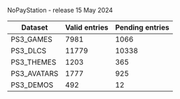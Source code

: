 NoPayStation - release 15 May 2024

|  Dataset  |Valid entries|Pending entries|
|-----------|-------------|---------------|
| PS3_GAMES |     7981    |      1066     |
|  PS3_DLCS |    11779    |     10338     |
| PS3_THEMES|     1203    |      365      |
|PS3_AVATARS|     1777    |      925      |
| PS3_DEMOS |     492     |       12      |